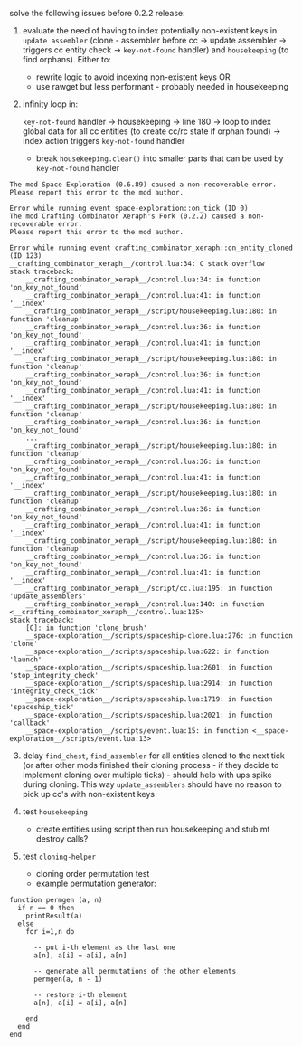 solve the following issues before 0.2.2 release:

1. evaluate the need of having to index potentially non-existent keys in `update assembler` (clone - assembler before cc -> update assembler -> triggers cc entity check -> `key-not-found` handler) and `housekeeping` (to find orphans). Either to:
	- rewrite logic to avoid indexing non-existent keys OR
	- use rawget but less performant - probably needed in housekeeping

2. infinity loop in:

	`key-not-found` handler -> housekeeping -> line 180 -> loop to index global data for all cc entities (to create cc/rc state if orphan found) -> index action triggers `key-not-found` handler

	- break `housekeeping.clear()` into smaller parts that can be used by `key-not-found` handler

```
The mod Space Exploration (0.6.89) caused a non-recoverable error.
Please report this error to the mod author.

Error while running event space-exploration::on_tick (ID 0)
The mod Crafting Combinator Xeraph's Fork (0.2.2) caused a non-recoverable error.
Please report this error to the mod author.

Error while running event crafting_combinator_xeraph::on_entity_cloned (ID 123)
__crafting_combinator_xeraph__/control.lua:34: C stack overflow
stack traceback:
	__crafting_combinator_xeraph__/control.lua:34: in function 'on_key_not_found'
	__crafting_combinator_xeraph__/control.lua:41: in function '__index'
	__crafting_combinator_xeraph__/script/housekeeping.lua:180: in function 'cleanup'
	__crafting_combinator_xeraph__/control.lua:36: in function 'on_key_not_found'
	__crafting_combinator_xeraph__/control.lua:41: in function '__index'
	__crafting_combinator_xeraph__/script/housekeeping.lua:180: in function 'cleanup'
	__crafting_combinator_xeraph__/control.lua:36: in function 'on_key_not_found'
	__crafting_combinator_xeraph__/control.lua:41: in function '__index'
	__crafting_combinator_xeraph__/script/housekeeping.lua:180: in function 'cleanup'
	__crafting_combinator_xeraph__/control.lua:36: in function 'on_key_not_found'
	...
	__crafting_combinator_xeraph__/script/housekeeping.lua:180: in function 'cleanup'
	__crafting_combinator_xeraph__/control.lua:36: in function 'on_key_not_found'
	__crafting_combinator_xeraph__/control.lua:41: in function '__index'
	__crafting_combinator_xeraph__/script/housekeeping.lua:180: in function 'cleanup'
	__crafting_combinator_xeraph__/control.lua:36: in function 'on_key_not_found'
	__crafting_combinator_xeraph__/control.lua:41: in function '__index'
	__crafting_combinator_xeraph__/script/housekeeping.lua:180: in function 'cleanup'
	__crafting_combinator_xeraph__/control.lua:36: in function 'on_key_not_found'
	__crafting_combinator_xeraph__/control.lua:41: in function '__index'
	__crafting_combinator_xeraph__/script/cc.lua:195: in function 'update_assemblers'
	__crafting_combinator_xeraph__/control.lua:140: in function <__crafting_combinator_xeraph__/control.lua:125>
stack traceback:
	[C]: in function 'clone_brush'
	__space-exploration__/scripts/spaceship-clone.lua:276: in function 'clone'
	__space-exploration__/scripts/spaceship.lua:622: in function 'launch'
	__space-exploration__/scripts/spaceship.lua:2601: in function 'stop_integrity_check'
	__space-exploration__/scripts/spaceship.lua:2914: in function 'integrity_check_tick'
	__space-exploration__/scripts/spaceship.lua:1719: in function 'spaceship_tick'
	__space-exploration__/scripts/spaceship.lua:2021: in function 'callback'
	__space-exploration__/scripts/event.lua:15: in function <__space-exploration__/scripts/event.lua:13>
```

3. delay `find_chest`, `find_assembler` for all entities cloned to the next tick (or after other mods finished their cloning process - if they decide to implement cloning over multiple ticks) - should help with ups spike during cloning. This way `update_assemblers` should have no reason to pick up cc's with non-existent keys

4. test `housekeeping`
	- create entities using script then run housekeeping and stub mt destroy calls?

5. test `cloning-helper`
	- cloning order permutation test 
	- example permutation generator:

```
function permgen (a, n)
  if n == 0 then
	printResult(a)
  else
	for i=1,n do

	  -- put i-th element as the last one
	  a[n], a[i] = a[i], a[n]

	  -- generate all permutations of the other elements
	  permgen(a, n - 1)

	  -- restore i-th element
	  a[n], a[i] = a[i], a[n]

	end
  end
end